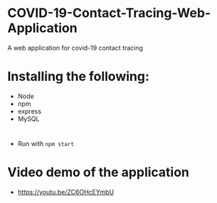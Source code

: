 # COVID-19-Contact-Tracing-Web-Application
A web application for covid-19 contact tracing

# Installing the following:
* Node 
* npm
* express
* MySQL

#
* Run with `npm start`

# Video demo of the application
* https://youtu.be/ZC6OHcEYmbU
